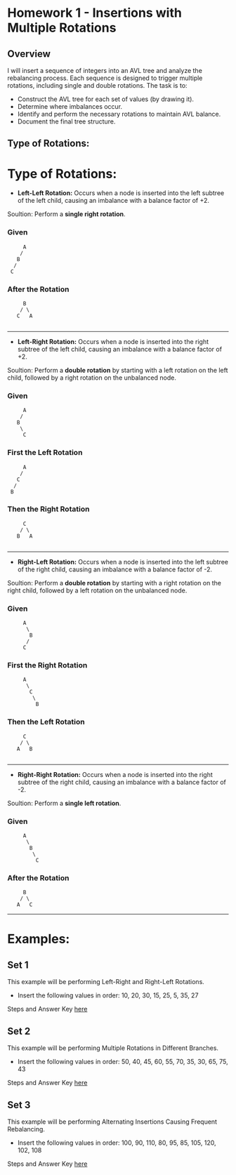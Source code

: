 # Homework 1 - Insertions with Multiple Rotations

## Overview
I will insert a sequence of integers into an AVL tree and analyze the rebalancing process. Each sequence is 
designed to trigger multiple rotations, including single and double rotations. The task is to:

- Construct the AVL tree for each set of values (by drawing it).
- Determine where imbalances occur.
- Identify and perform the necessary rotations to maintain AVL balance.
- Document the final tree structure.

## Type of Rotations:

# Type of Rotations:

- **Left-Left Rotation:** Occurs when a node is inserted into the left subtree of the left child, 
causing an imbalance with a balance factor of +2.

Soultion: Perform a **single right rotation**.

### Given
```plaintext
     A
    /
   B
  /
 C 
```
### After the Rotation
```plaintext
     B
    / \
   C   A
  
```
-----------------------------------------------------------------------------------

- **Left-Right Rotation:** Occurs when a node is inserted into the right subtree of the left child, 
causing an imbalance with a balance factor of +2.

Soultion: Perform a **double rotation** by starting with a left rotation 
on the left child, followed by a right rotation on the unbalanced node.

### Given
```plaintext
     A
    /
   B
    \
     C 
```
### First the Left Rotation
```plaintext
     A
    /
   C
  /
 B 
```

### Then the Right Rotation
```plaintext
     C
    / \
   B   A
  
```
------------------------------------------------------------------------------------

- **Right-Left Rotation:** Occurs when a node is inserted into the left subtree of the right child, 
causing an imbalance with a balance factor of -2.

Soultion: Perform a **double rotation** by starting with a right rotation 
on the right child, followed by a left rotation on the unbalanced node.

### Given
```plaintext
     A
      \
       B
      /
     C 
```

### First the Right Rotation
```plaintext
     A
      \
       C
        \
         B
```

### Then the Left Rotation
```plaintext
     C
    / \
   A   B
  
```
------------------------------------------------------------------------------------

- **Right-Right Rotation:** Occurs when a node is inserted into the right subtree of the right child,
 causing an imbalance with a balance factor of -2.

 Soultion: Perform a **single left rotation**.

 ### Given
```plaintext
     A
      \
       B
        \
         C 
```

### After the Rotation
```plaintext
     B
    / \
   A   C
```

-------------------------------------------------------------------------------------

# Examples:

## Set 1
This example will be performing Left-Right and Right-Left Rotations.

- Insert the following values in order:
10, 20, 30, 15, 25, 5, 35, 27

Steps and Answer Key [here]()

## Set 2
This example will be performing Multiple Rotations in Different Branches.

- Insert the following values in order:
50, 40, 45, 60, 55, 70, 35, 30, 65, 75, 43

Steps and Answer Key [here]()

## Set 3
This example will be performing Alternating Insertions Causing Frequent Rebalancing.

- Insert the following values in order:
100, 90, 110, 80, 95, 85, 105, 120, 102, 108

Steps and Answer Key [here]()
